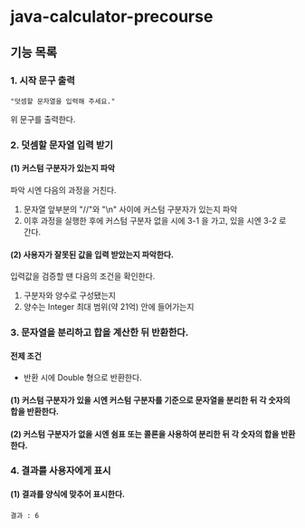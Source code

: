 # java-calculator-precourse
## 기능 목록
### 1. 시작 문구 출력
````
"덧셈할 문자열을 입력해 주세요."
````
위 문구를 출력한다.
### 2. 덧셈할 문자열 입력 받기
#### (1) 커스텀 구분자가 있는지 파악
파악 시엔 다음의 과정을 거친다.
1. 문자열 앞부분의 "//"와 "\n" 사이에 커스텀 구분자가 있는지 파악
2. 이후 과정을 실행한 후에 커스텀 구분자 없을 시에 3-1 을 가고, 있을 시엔 3-2 로 간다.
#### (2) 사용자가 잘못된 값을 입력 받았는지 파악한다.
입력값을 검증할 땐 다음의 조건을 확인한다.
1. 구분자와 양수로 구성됐는지
2. 양수는 Integer 최대 범위(약 21억) 안에 들어가는지

### 3. 문자열을 분리하고 합을 계산한 뒤 반환한다.
#### 전제 조건
- 반환 시에 Double 형으로 반환한다.
#### (1) 커스텀 구분자가 있을 시엔 커스텀 구분자를 기준으로 문자열을 분리한 뒤 각 숫자의 합을 반환한다.
#### (2) 커스텀 구분자가 없을 시엔 쉼표 또는 콜론을 사용하여 분리한 뒤 각 숫자의 합을 반환한다.

### 4. 결과를 사용자에게 표시
#### (1) 결과를 양식에 맞추어 표시한다.
````
결과 : 6
````
